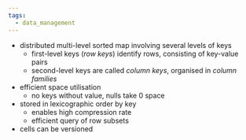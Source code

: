 ```yaml
---
tags:
  - data_management
---
```

- distributed multi-level sorted map involving several levels of keys
	- first-level keys (*row keys*) identify rows, consisting of key-value pairs
	- second-level keys are called *column keys*, organised in *column families*
- efficient space utilisation
	- no keys without value, nulls take 0 space
- stored in lexicographic order by key
	- enables high compression rate
	- efficient query of row subsets
- cells can be versioned